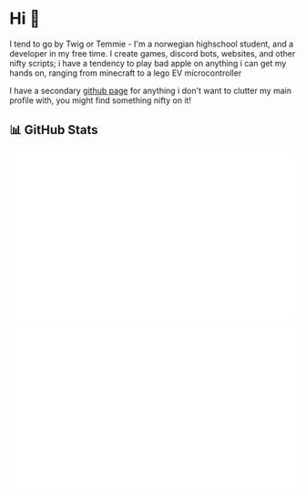 <h1 align="left">Hi 👋</h1>

<p>I tend to go by Twig or Temmie - I'm a norwegian highschool student, and a developer in my free time. I create games, discord bots, websites, and other nifty scripts; i have a tendency to play bad apple on anything i can get my hands on, ranging from minecraft to a lego EV microcontroller</p>
<p>I have a secondary <a href=https://github.com/orgs/JustTemmiesRandomProjects>github page</a> for anything i don't want to clutter my main profile with, you might find something nifty on it!</p>


<h2 align="left">📊 GitHub Stats</h2
<div align=left, style="display: flex; flex-direction: row;">
  <img src="https://raw.githubusercontent.com/JustTemmiesRandomProjects/readme-stats/master/generated/overview.svg#gh-dark-mode-only">
  <img src="https://raw.githubusercontent.com/JustTemmiesRandomProjects/readme-stats/master/generated/languages.svg#gh-dark-mode-only">
</div>

